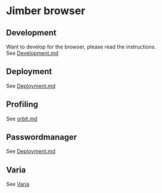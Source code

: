 # Jimber browser

## Development
Want to develop for the browser, please read the instructions.  
See [Development.md](documentation/Development.md)

## Deployment

See [Deployment.md](documentation/Deployment.md)

## Profiling

See [orbit.md](documentation/profiling/Orbit.md)


## Passwordmanager

See [Deployment.md](documentation/Deployment.md)


## Varia

See [Varia](documentation/various)
